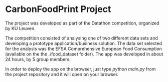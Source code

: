 # CarbonFoodPrint Project

The project was developed as part of the Datathon competition, organized by KU Leuven.

The competition consisted of analysing one of two different data sets and developing a prototype application/business solution. The data set selected for the analysis was the EFSA Comprehensive European Food Consumption (available on the the ./food_dataset folder). The app was developed in about 24 hours, by 5 group members.

In order to deploy the app on the browser, just type *python main.py* from the project repository and it will open on your browser.

